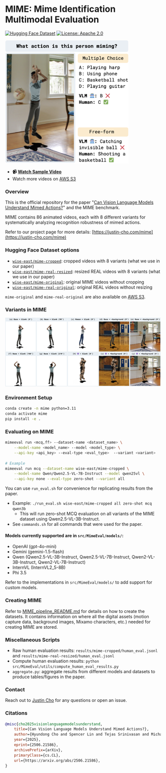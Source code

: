 # MIME: Mime Identification Multimodal Evaluation 

[![Hugging Face Dataset](https://huggingface.co/datasets/huggingface/badges/resolve/main/dataset-on-hf-md-dark.svg)](https://huggingface.co/datasets/wise-east/mime-cropped)
[![License: Apache 2.0](https://img.shields.io/badge/License-Apache%202.0-blue.svg)](https://opensource.org/licenses/Apache-2.0)


<img src="assets/intro.png" width="400">

- **📹 [Watch Sample Video](https://mime-understanding.s3.amazonaws.com/man_j_Basketball001_angle0_living_room.mp4)**
- Watch more videos on [AWS S3](https://mime-understanding.s3.amazonaws.com/index.html)

### Overview

This is the official repository for the paper "[Can Vision Language Models Understand Mimed Actions?](https://justin-cho.com/mime)" and the MIME benchmark. 


MIME contains 86 animated videos, each with 8 different variants for systematically analyzing recognition robustness of mimed actions. 

Refer to our project page for more details: [https://justin-cho.com/mime](https://justin-cho.com/mime)

### Hugging Face Dataset options

- [`wise-east/mime-cropped`](https://huggingface.co/datasets/wise-east/mime-cropped): cropped videos with 8 variants (what we use in our paper)
- [`wise-east/mime-real-resized`](https://huggingface.co/datasets/wise-east/mime-real-resized): resized REAL videos with 8 variants  (what we use in our paper)
- [`wise-east/mime-original`](https://huggingface.co/datasets/wise-east/mime-original): original MIME videos without cropping 
- [`wise-east/mime-real-original`](https://huggingface.co/datasets/wise-east/mime-real-original): original REAL videos without resizing

`mime-original` and `mime-real-original` are also available on [AWS S3](https://mime-understanding.s3.amazonaws.com/index.html).


### Variants in MIME

<img src="assets/variants.png" width="1000">


### Environment Setup

```bash
conda create -n mime python=3.11
conda activate mime
pip install -e . 
```


### Evaluating on MIME 

```bash
mimeeval run <mcq,ff> --dataset-name <dataset_name> \
    --model-name <model_name> --model <model_type> \
    --api-key <api_key> --eval-type <eval_type>  --variant <variant>

# Example 
mimeeval run mcq --dataset-name wise-east/mime-cropped \
    --model-name Qwen/Qwen2.5-VL-7B-Instruct --model qwen25vl \
    --api-key none --eval-type zero-shot --variant all
```

You can use `run_eval.sh` for convenience for replicating results from the paper.
- Example: `./run_eval.sh wise-east/mime-cropped all zero-shot mcq qwen3b`
    - This will run zero-shot MCQ evaluation on all variants of the MIME dataset using Qwen2.5-VL-3B-Instruct. 
- See `commands.sh` for all commands that were used for the paper. 


#### Models currently supported are in `src/MimeEval/models/`: 
- OpenAI (gpt-4o-mini)
- Gemini (gemini-1.5-flash)
- Qwen (Qwen2.5-VL-3B-Instruct, Qwen2.5-VL-7B-Instruct, Qwen2-VL-3B-Instruct, Qwen2-VL-7B-Instruct)
- InternVL (InternVL2_5-8B)
- Phi 3.5

Refer to the implementations in `src/MimeEval/models/` to add support for custom models. 

### Creating MIME 

Refer to [MIME_pipeline_README.md](MIME_pipeline_README.md) for details on how to create the datasets. 
It contains information on where all the digital assets (motion capture data, background images, Mixamo characters, etc.) needed for creating MIME are stored. 

###  Miscellaneous Scripts 

- Raw human evaluation results: `results/mime-cropped/human_eval.jsonl` and `results/mime-real-resized/human_eval.jsonl`
- Compute human evaluation results: `python src/MimeEval/utils/compute_human_eval_results.py`
- `aggregate.py`: aggregate results from different models and datasets to produce tables/figures in the paper. 

### Contact 

Reach out to [Justin Cho](https://justin-cho.com) for any questions or open an issue. 

### Citations

```bibtex
@misc{cho2025visionlanguagemodelsunderstand,
    title={Can Vision Language Models Understand Mimed Actions?}, 
    author={Hyundong Cho and Spencer Lin and Tejas Srinivasan and Michael Saxon and Deuksin Kwon and Natali T. Chavez and Jonathan May},
    year={2025},
    eprint={2506.21586},
    archivePrefix={arXiv},
    primaryClass={cs.CL},
    url={https://arxiv.org/abs/2506.21586}, 
}
```